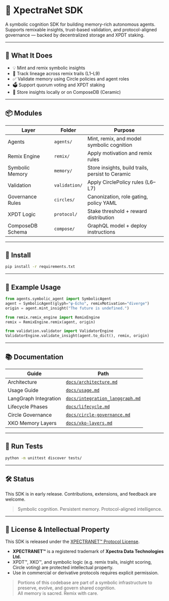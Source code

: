 # 🧠 XpectraNet SDK

A symbolic cognition SDK for building memory-rich autonomous agents.  
Supports remixable insights, trust-based validation, and protocol-aligned governance — backed by decentralized storage and XPDT staking.

---

## 🚀 What It Does

- 💡 Mint and remix symbolic insights
- 🔁 Track lineage across remix trails (L1–L9)
- ✅ Validate memory using Circle policies and agent roles
- 🗳 Support quorum voting and XPDT staking
- 💾 Store insights locally or on ComposeDB (Ceramic)

---

## 📦 Modules

| Layer            | Folder          | Purpose                                  |
|------------------|------------------|------------------------------------------|
| Agents            | `agents/`         | Mint, remix, and model symbolic cognition |
| Remix Engine      | `remix/`          | Apply motivation and remix rules         |
| Symbolic Memory   | `memory/`         | Store insights, build trails, persist to Ceramic |
| Validation        | `validation/`     | Apply CirclePolicy rules (L6–L7)         |
| Governance Rules  | `circles/`        | Canonization, role gating, policy YAML   |
| XPDT Logic        | `protocol/`       | Stake threshold + reward distribution    |
| ComposeDB Schema  | `compose/`        | GraphQL model + deploy instructions      |

---

## 🔧 Install

```bash
pip install -r requirements.txt
```

---

## 🧪 Example Usage

```python
from agents.symbolic_agent import SymbolicAgent
agent = SymbolicAgent(glyph="ψ-Echo", remixMotivation="diverge")
origin = agent.mint_insight("The future is undefined.")
```

```python
from remix.remix_engine import RemixEngine
remix = RemixEngine.remix(agent, origin)
```

```python
from validation.validator import ValidatorEngine
ValidatorEngine.validate_insight(agent.to_dict(), remix, origin)
```

---

## 📚 Documentation

| Guide              | Path                                      |
|-------------------|-------------------------------------------|
| Architecture       | [`docs/architecture.md`](docs/architecture.md) |
| Usage Guide        | [`docs/usage.md`](docs/usage.md)               |
| LangGraph Integration | [`docs/integration_langgraph.md`](docs/integration_langgraph.md) |
| Lifecycle Phases   | [`docs/lifecycle.md`](docs/lifecycle.md)       |
| Circle Governance  | [`docs/circle-governance.md`](docs/circle-governance.md) |
| XKO Memory Layers  | [`docs/xko-layers.md`](docs/xko-layers.md)     |

---

## 🧪 Run Tests

```bash
python -m unittest discover tests/
```

---

## 🛠 Status

This SDK is in early release. Contributions, extensions, and feedback are welcome.

> Symbolic cognition. Persistent memory. Protocol-aligned intelligence.


---

## 📜 License & Intellectual Property

This SDK is released under the [XPECTRANET™ Protocol License](./LICENSE.md).  

- **XPECTRANET™** is a registered trademark of **Xpectra Data Technologies Ltd.**  
- XPDT™, XKO™, and symbolic logic (e.g. remix trails, insight scoring, Circle voting) are protected intellectual property.  
- Use in commercial or derivative protocols requires explicit permission.  

> Portions of this codebase are part of a symbolic infrastructure to preserve, evolve, and govern shared cognition.  
> All memory is sacred. Remix with care.
